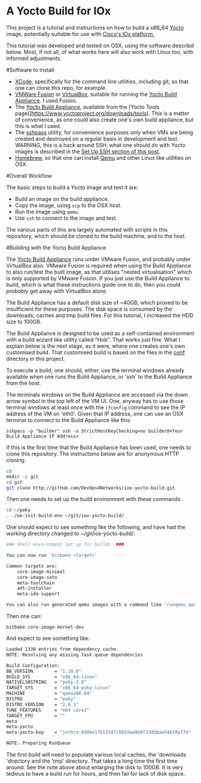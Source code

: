# A Yocto Build for IOx

This project is a tutorial and instructions on how to build a x86_64 [Yocto](http://www.yoctoproject.org) image, potentially suitable for use with [Cisco's IOx platform.](https://communities.cisco.com/community/developer/iox)

This tutorial was developed and tested on OSX, using the software describd below. Most, if not all, of what works here will also work with Linux too, with informed adjustments.

#Software to Install

 - [XCode](https://developer.apple.com/xcode/), specifically for the command line utilities, including git, so that one can clone this repo, for example.
 - [VMWare Fusion](http://store.vmware.com/store/vmwde/en_IE/pd/productID.323416600) or [VirtualBox](https://www.virtualbox.org), suitable for running the [Yocto Build Appliance](https://www.yoctoproject.org/downloads/tools/jethro20/build-appliance-jethro-20). I used Fusion.
 - The [Yocto Build Appliance](https://www.yoctoproject.org/downloads/tools/jethro20/build-appliance-jethro-20), available from the [Yocto Tools page(]https://www.yoctoproject.org/downloads/tools). This is a matter of convenience, as one could also create one's own build appliance, but this is what I used.
 - The [sshpass](http://sourceforge.net/projects/sshpass/) utility, for convenience purposes only when VMs are being created and destroyed on a regular basis in development and test. WARNING, this is a hack around SSH; what one should do with Yocto images is described in the [Set Up SSH section of this post](https://maniacbug.wordpress.com/2012/08/03/yocto/).
 - [Homebrew](http://brew.sh), so that one can install [Qemu](http://wiki.qemu.org/Main_Page) and other Linux like utilities on OSX.

#Overall Workflow

The basic steps to build a Yocto image and test it are:

 - Build an image on the build appliance.
 - Copy the image, using `scp` to the OSX host.
 - Run the image using `qemu`.
 - Use `ssh` to connect to the image and test.
 
The various parts of this are largely automated with scripts in this repository, which should be cloned to the build machine, and to the host.

#Building with the Yocto Build Appliance

The [Yocto Build Appliance](https://www.yoctoproject.org/downloads/tools/jethro20/build-appliance-jethro-20) runs under VMware Fusion, and probably under VirtualBox also. VMware Fusion is required when using the Build Appliance to also run/test the built image, as that utilises "nested virtualisation" which is only supported by VMware Fusion. If you just use the Build Appliance to build, which is what these instructions guide one to do, then you could *probably* get away with VirtualBox alone.

The Build Appliance has a default disk size of ~40GB, which proved to be insufficient for these purposes. The disk space is consumed by the downloads, caches and tmp build files. For this tutorial, I increased the HDD size to 100GB. 

The Build Appliance is designed to be used as a self-contained environment with a build wizard like utility called "Hob". That works just fine. What I explain below is the next stage, as it were, where one creates one's own customised build. That customised build is based on the files in the [conf](conf) directory in this project.

To execute a build, one should, either, use the terminal windows already available when one runs the Build Appliance, or 'ssh' to the Build Appliance from the host.

The terminals windows on the Build Appliance are accessed via the down arrow symbol in the top left of the VM UI. One, anyway has to use those terminal windows at least once with the `ifconfig` command to see the IP address of the VM on 'eth0'. Given that IP address, one can use an OSX terminal to connect to the Build Appliance like this:

`sshpass -p "builder" ssh -o StrictHostKeyChecking=no builder@<Your Build Appliance IP Address>`

If this is the first time that the Build Appliance has been used, one needs to clone this repository. The instructions below are for anonymous HTTP cloning.

```bash
cd
mkdir -p git
cd git
git clone http://github.com/DevOps4Networks/iox-yocto-build.git
```

Then one needs to set up the build environment with these commands:

```bash
cd ~/poky
. ./oe-init-build-env ~/git/iox-yocto-build/
```

One should expect to see something like the following, and have had the working directory changed to ~/git/iox-yocto-build/:

```bash
### Shell environment set up for builds. ###

You can now run 'bitbake <target>'

Common targets are:
    core-image-minimal
    core-image-sato
    meta-toolchain
    adt-installer
    meta-ide-support

You can also run generated qemu images with a command like 'runqemu qemux86'
```

Then one can:

`bitbake core-image-kernel-dev`

And expect to see something like:

```bash
Loaded 1330 entries from dependency cache.
NOTE: Resolving any missing task queue dependencies

Build Configuration:
BB_VERSION        = "1.28.0"
BUILD_SYS         = "x86_64-linux"
NATIVELSBSTRING   = "poky-2.0"
TARGET_SYS        = "x86_64-poky-linux"
MACHINE           = "qemux86-64"
DISTRO            = "poky"
DISTRO_VERSION    = "2.0.1"
TUNE_FEATURES     = "m64 core2"
TARGET_FPU        = ""
meta              
meta-yocto        
meta-yocto-bsp    = "jethro:049be17b533d7c592dae8e0f33ddbae54639a776"

NOTE: Preparing RunQueue
```

The first build will need to populate various local caches, the 'downloads 'directory and the 'tmp' directory. That takes a long time the first time around. See the note above about enlarging the disk to 100GB. It is very tedious to have a build run for hours, and then fail for lack of disk space.
